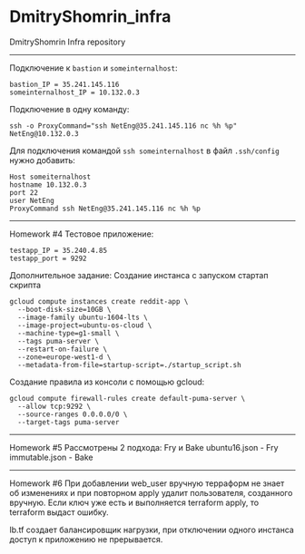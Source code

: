 # DmitryShomrin_infra
DmitryShomrin Infra repository
***
Подключение к `bastion` и `someinternalhost`: 
```
bastion_IP = 35.241.145.116
someinternalhost_IP = 10.132.0.3
```
Подключение в одну команду:
```
ssh -o ProxyCommand="ssh NetEng@35.241.145.116 nc %h %p" NetEng@10.132.0.3
```

Для подключения командой `ssh someinternalhost` в файл `.ssh/config` нужно добавить:
```
Host someiternalhost
hostname 10.132.0.3
port 22
user NetEng
ProxyCommand ssh NetEng@35.241.145.116 nc %h %p
```

***
Homework #4
Тестовое приложение:
```
testapp_IP = 35.240.4.85
testapp_port = 9292
```
Дополнительное задание:
Создание инстанса с запуском стартап скрипта
```
gcloud compute instances create reddit-app \
  --boot-disk-size=10GB \
  --image-family ubuntu-1604-lts \
  --image-project=ubuntu-os-cloud \
  --machine-type=g1-small \
  --tags puma-server \
  --restart-on-failure \
  --zone=europe-west1-d \
  --metadata-from-file=startup-script=./startup_script.sh
```
Создание правила из консоли с помощью gcloud:
```
gcloud compute firewall-rules create default-puma-server \
  --allow tcp:9292 \
  --source-ranges 0.0.0.0/0 \
  --target-tags puma-server
```
***
Homework #5
Рассмотрены 2 подхода: Fry и Bake
ubuntu16.json - Fry
immutable.json - Bake
***
Homework #6
При добавлении web_user вручную терраформ не знает об изменениях и при повторном apply удалит пользователя, созданного вручную. Если ключ уже есть и выполняется terraform apply, то terraform выдаст ошибку.

lb.tf создает балансировщик нагрузки, при отключении одного инстанса доступ к приложению не прерывается.
